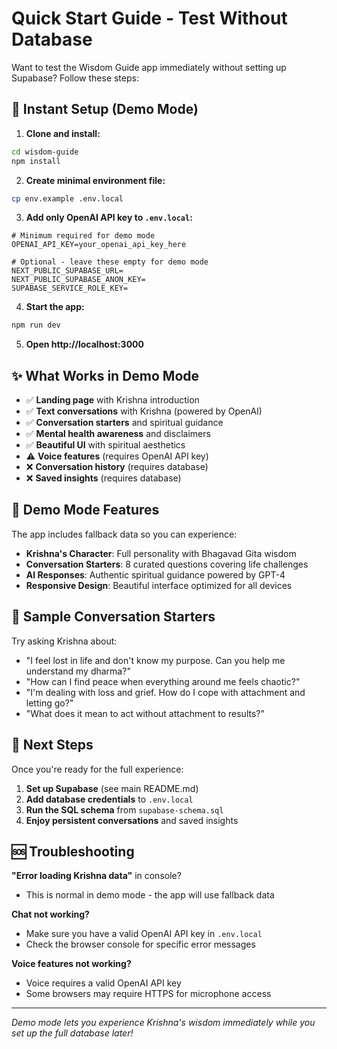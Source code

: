 # Quick Start Guide - Test Without Database

Want to test the Wisdom Guide app immediately without setting up Supabase? Follow these steps:

## 🚀 Instant Setup (Demo Mode)

1. **Clone and install:**
```bash
cd wisdom-guide
npm install
```

2. **Create minimal environment file:**
```bash
cp env.example .env.local
```

3. **Add only OpenAI API key to `.env.local`:**
```env
# Minimum required for demo mode
OPENAI_API_KEY=your_openai_api_key_here

# Optional - leave these empty for demo mode
NEXT_PUBLIC_SUPABASE_URL=
NEXT_PUBLIC_SUPABASE_ANON_KEY=
SUPABASE_SERVICE_ROLE_KEY=
```

4. **Start the app:**
```bash
npm run dev
```

5. **Open http://localhost:3000**

## ✨ What Works in Demo Mode

- ✅ **Landing page** with Krishna introduction
- ✅ **Text conversations** with Krishna (powered by OpenAI)
- ✅ **Conversation starters** and spiritual guidance
- ✅ **Mental health awareness** and disclaimers
- ✅ **Beautiful UI** with spiritual aesthetics
- ⚠️ **Voice features** (requires OpenAI API key)
- ❌ **Conversation history** (requires database)
- ❌ **Saved insights** (requires database)

## 🔧 Demo Mode Features

The app includes fallback data so you can experience:

- **Krishna's Character**: Full personality with Bhagavad Gita wisdom
- **Conversation Starters**: 8 curated questions covering life challenges
- **AI Responses**: Authentic spiritual guidance powered by GPT-4
- **Responsive Design**: Beautiful interface optimized for all devices

## 📝 Sample Conversation Starters

Try asking Krishna about:
- "I feel lost in life and don't know my purpose. Can you help me understand my dharma?"
- "How can I find peace when everything around me feels chaotic?"
- "I'm dealing with loss and grief. How do I cope with attachment and letting go?"
- "What does it mean to act without attachment to results?"

## 🎯 Next Steps

Once you're ready for the full experience:

1. **Set up Supabase** (see main README.md)
2. **Add database credentials** to `.env.local`
3. **Run the SQL schema** from `supabase-schema.sql`
4. **Enjoy persistent conversations** and saved insights

## 🆘 Troubleshooting

**"Error loading Krishna data"** in console?
- This is normal in demo mode - the app will use fallback data

**Chat not working?**
- Make sure you have a valid OpenAI API key in `.env.local`
- Check the browser console for specific error messages

**Voice features not working?**
- Voice requires a valid OpenAI API key
- Some browsers may require HTTPS for microphone access

---

*Demo mode lets you experience Krishna's wisdom immediately while you set up the full database later!*
